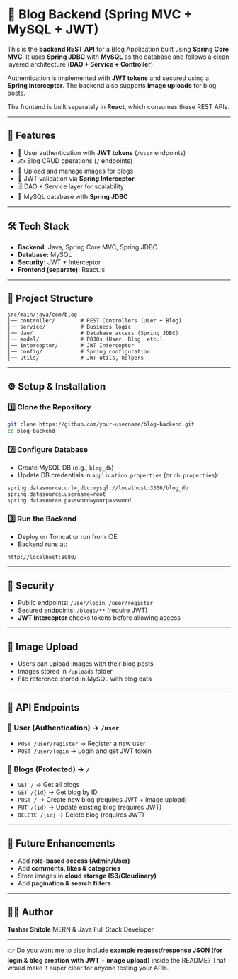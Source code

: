# 📝 Blog Backend (Spring MVC + MySQL + JWT)

This is the **backend REST API** for a Blog Application built using **Spring Core MVC**. It uses **Spring JDBC** with **MySQL** as the database and follows a clean layered architecture (**DAO + Service + Controller**).

Authentication is implemented with **JWT tokens** and secured using a **Spring Interceptor**. The backend also supports **image uploads** for blog posts.

The frontend is built separately in **React**, which consumes these REST APIs.

---

## 🚀 Features

* 👤 User authentication with **JWT tokens** (`/user` endpoints)
* ✍️ Blog CRUD operations (`/` endpoints)
* 📂 Upload and manage images for blogs
* 🔐 JWT validation via **Spring Interceptor**
* 🗄️ DAO + Service layer for scalability
* 💾 MySQL database with **Spring JDBC**

---

## 🛠️ Tech Stack

* **Backend:** Java, Spring Core MVC, Spring JDBC
* **Database:** MySQL
* **Security:** JWT + Interceptor
* **Frontend (separate):** React.js

---

## 📂 Project Structure

```
src/main/java/com/blog
│── controller/        # REST Controllers (User + Blog)
│── service/           # Business logic
│── dao/               # Database access (Spring JDBC)
│── model/             # POJOs (User, Blog, etc.)
│── interceptor/       # JWT Interceptor
│── config/            # Spring configuration
│── utils/             # JWT utils, helpers
```

---

## ⚙️ Setup & Installation

### 1️⃣ Clone the Repository

```bash
git clone https://github.com/your-username/blog-backend.git
cd blog-backend
```

### 2️⃣ Configure Database

* Create MySQL DB (e.g., `blog_db`)
* Update DB credentials in `application.properties` (or `db.properties`):

```properties
spring.datasource.url=jdbc:mysql://localhost:3306/blog_db
spring.datasource.username=root
spring.datasource.password=yourpassword
```

### 3️⃣ Run the Backend

* Deploy on Tomcat or run from IDE
* Backend runs at:

```
http://localhost:8080/
```

---

## 🔑 Security

* Public endpoints: `/user/login`, `/user/register`
* Secured endpoints: `/blogs/**` (require JWT)
* **JWT Interceptor** checks tokens before allowing access

---

## 📸 Image Upload

* Users can upload images with their blog posts
* Images stored in `/uploads` folder
* File reference stored in MySQL with blog data

---

## 📌 API Endpoints

### 👤 User (Authentication) → `/user`

* `POST /user/register` → Register a new user
* `POST /user/login` → Login and get JWT token

### 📝 Blogs (Protected) → `/`

* `GET /` → Get all blogs
* `GET /{id}` → Get blog by ID
* `POST /` → Create new blog (requires JWT + image upload)
* `PUT /{id}` → Update existing blog (requires JWT)
* `DELETE /{id}` → Delete blog (requires JWT)

---

## 📌 Future Enhancements

* Add **role-based access (Admin/User)**
* Add **comments, likes & categories**
* Store images in **cloud storage (S3/Cloudinary)**
* Add **pagination & search filters**

---

## 👨‍💻 Author

**Tushar Shitole**
MERN & Java Full Stack Developer

---

👉 Do you want me to also include **example request/response JSON (for login & blog creation with JWT + image upload)** inside the README? That would make it super clear for anyone testing your APIs.
